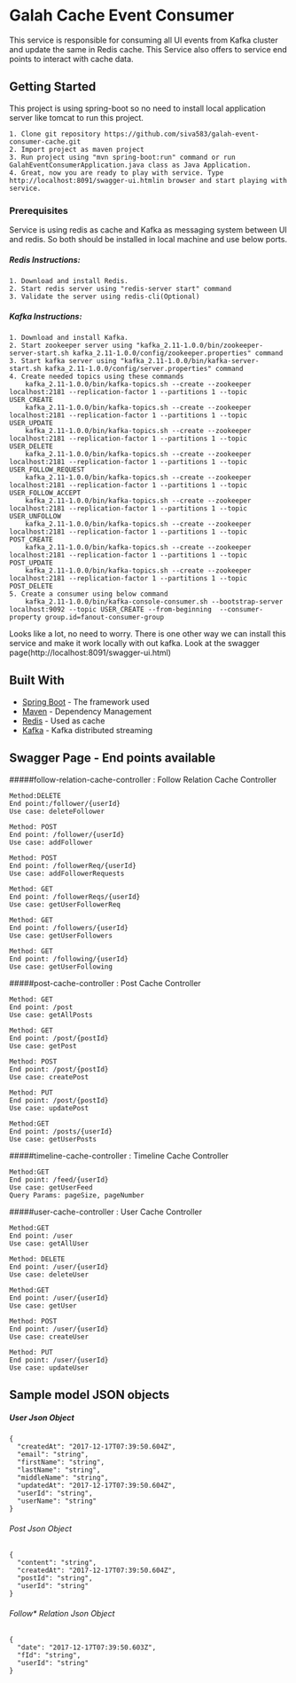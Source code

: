 # Galah Cache Event Consumer

This service is responsible for consuming all UI events from Kafka cluster and update the same in Redis cache. This Service also offers to service end points to interact with cache data.

## Getting Started

This project is using spring-boot so no need to install local application server like tomcat to run this project.

```
1. Clone git repository https://github.com/siva583/galah-event-consumer-cache.git
2. Import project as maven project
3. Run project using "mvn spring-boot:run" command or run GalahEventConsumerApplication.java class as Java Application.
4. Great, now you are ready to play with service. Type http://localhost:8091/swagger-ui.htmlin browser and start playing with service. 
```

### Prerequisites

Service is using redis as cache and Kafka as messaging system between UI and redis. So both should be installed in local machine and use below ports.

##### Redis Instructions:
```
1. Download and install Redis.
2. Start redis server using "redis-server start" command
3. Validate the server using redis-cli(Optional)
```

##### Kafka Instructions:
```
1. Download and install Kafka.
2. Start zookeeper server using "kafka_2.11-1.0.0/bin/zookeeper-server-start.sh kafka_2.11-1.0.0/config/zookeeper.properties" command
3. Start kafka server using "kafka_2.11-1.0.0/bin/kafka-server-start.sh kafka_2.11-1.0.0/config/server.properties" command
4. Create needed topics using these commands
	kafka_2.11-1.0.0/bin/kafka-topics.sh --create --zookeeper localhost:2181 --replication-factor 1 --partitions 1 --topic USER_CREATE
	kafka_2.11-1.0.0/bin/kafka-topics.sh --create --zookeeper localhost:2181 --replication-factor 1 --partitions 1 --topic USER_UPDATE
	kafka_2.11-1.0.0/bin/kafka-topics.sh --create --zookeeper localhost:2181 --replication-factor 1 --partitions 1 --topic USER_DELETE
	kafka_2.11-1.0.0/bin/kafka-topics.sh --create --zookeeper localhost:2181 --replication-factor 1 --partitions 1 --topic USER_FOLLOW_REQUEST
	kafka_2.11-1.0.0/bin/kafka-topics.sh --create --zookeeper localhost:2181 --replication-factor 1 --partitions 1 --topic USER_FOLLOW_ACCEPT
	kafka_2.11-1.0.0/bin/kafka-topics.sh --create --zookeeper localhost:2181 --replication-factor 1 --partitions 1 --topic USER_UNFOLLOW
	kafka_2.11-1.0.0/bin/kafka-topics.sh --create --zookeeper localhost:2181 --replication-factor 1 --partitions 1 --topic POST_CREATE
	kafka_2.11-1.0.0/bin/kafka-topics.sh --create --zookeeper localhost:2181 --replication-factor 1 --partitions 1 --topic POST_UPDATE
	kafka_2.11-1.0.0/bin/kafka-topics.sh --create --zookeeper localhost:2181 --replication-factor 1 --partitions 1 --topic POST_DELETE
5. Create a consumer using below command
	kafka_2.11-1.0.0/bin/kafka-console-consumer.sh --bootstrap-server localhost:9092 --topic USER_CREATE --from-beginning  --consumer-property group.id=fanout-consumer-group

```

Looks like a lot, no need to worry. There is one other way we can install this service and make it work locally with out kafka. Look at the swagger page(http://localhost:8091/swagger-ui.html) 

## Built With

* [Spring Boot](https://projects.spring.io/spring-boot/) - The framework used
* [Maven](https://maven.apache.org/) - Dependency Management
* [Redis](https://redis.io/) - Used as cache
* [Kafka](https://kafka.apache.org/) - Kafka distributed streaming

## Swagger Page - End points available

#####follow-relation-cache-controller : Follow Relation Cache Controller 

```
Method:DELETE 
End point:/follower/{userId}
Use case: deleteFollower
```
```
Method: POST
End point: /follower/{userId} 
Use case: addFollower
```
```
Method: POST 
End point: /followerReq/{userId} 
Use case: addFollowerRequests
```
```
Method: GET 
End point: /followerReqs/{userId} 
Use case: getUserFollowerReq
```
```
Method: GET 
End point: /followers/{userId} 
Use case: getUserFollowers
```
```
Method: GET 
End point: /following/{userId} 
Use case: getUserFollowing
```
#####post-cache-controller : Post Cache Controller 
```
Method: GET 
End point: /post 
Use case: getAllPosts
```
```
Method: GET 
End point: /post/{postId} 
Use case: getPost
```
```
Method: POST
End point: /post/{postId} 
Use case: createPost
```
```
Method: PUT 
End point: /post/{postId} 
Use case: updatePost
```
```
Method:GET 
End point: /posts/{userId} 
Use case: getUserPosts
```
#####timeline-cache-controller : Timeline Cache Controller 
```
Method:GET 
End point: /feed/{userId} 
Use case: getUserFeed
Query Params: pageSize, pageNumber
```
#####user-cache-controller : User Cache Controller 
```
Method:GET 
End point: /user 
Use case: getAllUser
```
```
Method: DELETE 
End point: /user/{userId} 
Use case: deleteUser
```
```
Method:GET 
End point: /user/{userId} 
Use case: getUser
```
```
Method: POST 
End point: /user/{userId} 
Use case: createUser
```
```
Method: PUT 
End point: /user/{userId} 
Use case: updateUser
```

## Sample model JSON objects

##### User Json Object
```
{
  "createdAt": "2017-12-17T07:39:50.604Z",
  "email": "string",
  "firstName": "string",
  "lastName": "string",
  "middleName": "string",
  "updatedAt": "2017-12-17T07:39:50.604Z",
  "userId": "string",
  "userName": "string"
}
```
###### Post Json Object
```
{
  "content": "string",
  "createdAt": "2017-12-17T07:39:50.604Z",
  "postId": "string",
  "userId": "string"
}
```
###### Follow* Relation Json Object
```
{
  "date": "2017-12-17T07:39:50.603Z",
  "fId": "string",
  "userId": "string"
}
```


